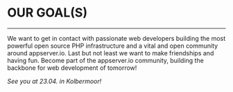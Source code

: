 # OUR GOAL(S)
***

We want to get in contact with passionate web developers building the most powerful open source PHP infrastructure and a
vital and open community around appserver.io. Last but not least we want to make friendships and having fun. Become part
of the appserver.io community, building the backbone for web development of tomorrow!

*See you at 23.04. in Kolbermoor!*
